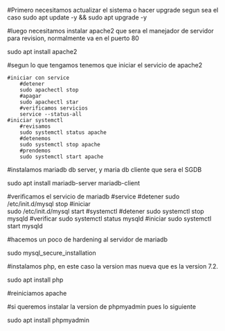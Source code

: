 
#Primero necesitamos actualizar el sistema o hacer upgrade segun sea el caso
sudo apt update -y && sudo apt upgrade -y

#luego necesitamos instalar apache2 que sera el manejador de servidor para revision, normalmente va en el puerto 80

sudo apt install apache2

#segun lo que tengamos tenemos que iniciar el servicio de apache2
	
	#iniciar con service
		#detener
		sudo apachectl stop
		#apagar
		sudo apachectl star
		#verificamos servicios
		service --status-all
	#iniciar systemctl
		#revisamos
		sudo systemctl status apache
		#detenemos
		sudo systemctl stop apache
		#prendemos
		sudo systemctl start apache

#instalamos mariadb db server, y maria db cliente que sera el SGDB

sudo apt install mariadb-server mariadb-client

#verificamos el servicio de mariadb
	#service
		#detener
		sudo /etc/init.d/mysql stop
		#iniciar		
		sudo /etc/init.d/mysql start
	#systemctl
		#detener
		 sudo systemctl stop mysqld
		#verificar
		sudo systemctl status mysqld
		#iniciar 
		sudo systemctl start mysqld

#hacemos un poco de hardening al servidor de mariadb

sudo mysql_secure_installation

#instalamos php, en este caso la version mas nueva que es la version 7.2.

sudo apt install php

#reiniciamos apache

#si queremos instalar la version de phpmyadmin pues lo siguiente

sudo apt install phpmyadmin
